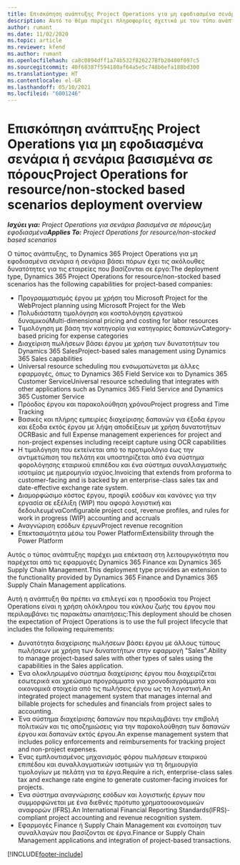 ```yaml
---
title: Επισκόπηση ανάπτυξης Project Operations για μη εφοδιασμένα σενάρια ή σενάρια βασισμένα σε πόρους
description: Αυτό το θέμα παρέχει πληροφορίες σχετικά με τον τύπο ανάπτυξης, το Project Operations για μη εφοδιασμένα σενάρια ή σενάρια βάσει πόρων.
author: rumant
ms.date: 11/02/2020
ms.topic: article
ms.reviewer: kfend
ms.author: rumant
ms.openlocfilehash: ca8c0894dff1a74b532f8262278fb20400f097c5
ms.sourcegitcommit: 40f68387f594180af64a5e5c748b6efa188bd300
ms.translationtype: HT
ms.contentlocale: el-GR
ms.lasthandoff: 05/10/2021
ms.locfileid: "6001246"
---
```

# <a name="project-operations-for-resourcenon-stocked-based-scenarios-deployment-overview"></a><span data-ttu-id="bf5a2-103">Επισκόπηση ανάπτυξης Project Operations για μη εφοδιασμένα σενάρια ή σενάρια βασισμένα σε πόρους</span><span class="sxs-lookup"><span data-stu-id="bf5a2-103">Project Operations for resource/non-stocked based scenarios deployment overview</span></span>

<span data-ttu-id="bf5a2-104">_**Ισχύει για:** Project Operations για σενάρια βασισμένα σε πόρους/μη εφοδιασμένα_</span><span class="sxs-lookup"><span data-stu-id="bf5a2-104">_**Applies To:** Project Operations for resource/non-stocked based scenarios_</span></span>

<span data-ttu-id="bf5a2-105">Ο τύπος ανάπτυξης, το Dynamics 365 Project Operations για μη εφοδιασμένα σενάρια ή σενάρια βάσει πόρων έχει τις ακόλουθες δυνατότητες για τις εταιρείες που βασίζονται σε έργο:</span><span class="sxs-lookup"><span data-stu-id="bf5a2-105">The deployment type, Dynamics 365 Project Operations for resource/non-stocked based scenarios has the following capabilities for project-based companies:</span></span>

- <span data-ttu-id="bf5a2-106">Προγραμματισμός έργου με χρήση του Microsoft Project for the Web</span><span class="sxs-lookup"><span data-stu-id="bf5a2-106">Project planning using Microsoft Project for the Web</span></span>
- <span data-ttu-id="bf5a2-107">Πολυδιάστατη τιμολόγηση και κοστολόγηση εργατικού δυναμικού</span><span class="sxs-lookup"><span data-stu-id="bf5a2-107">Multi-dimensional pricing and costing for labor resources</span></span>
- <span data-ttu-id="bf5a2-108">Τιμολόγηση με βάση την κατηγορία για κατηγορίες δαπανών</span><span class="sxs-lookup"><span data-stu-id="bf5a2-108">Category-based pricing for expense categories</span></span>
- <span data-ttu-id="bf5a2-109">Διαχείριση πωλήσεων βάσει έργου με χρήση των δυνατοτήτων του Dynamics 365 Sales</span><span class="sxs-lookup"><span data-stu-id="bf5a2-109">Project-based sales management using Dynamics 365 Sales capabilities</span></span>
- <span data-ttu-id="bf5a2-110">Universal resource scheduling που ενσωματώνεται με άλλες εφαρμογές, όπως το Dynamics 365 Field Service και το Dynamics 365 Customer Service</span><span class="sxs-lookup"><span data-stu-id="bf5a2-110">Universal resource scheduling that integrates with other applications such as Dynamics 365 Field Service and Dynamics 365 Customer Service</span></span>
- <span data-ttu-id="bf5a2-111">Πρόοδος έργου και παρακολούθηση χρόνου</span><span class="sxs-lookup"><span data-stu-id="bf5a2-111">Project progress and Time Tracking</span></span>
- <span data-ttu-id="bf5a2-112">Βασικές και πλήρης εμπειρίες διαχείρισης δαπανών για έξοδα έργου και έξοδα εκτός έργου με λήψη αποδείξεων με χρήση δυνατοτήτων OCR</span><span class="sxs-lookup"><span data-stu-id="bf5a2-112">Basic and full Expense management experiences for project and non-project expenses including receipt capture using OCR capabilities</span></span>
- <span data-ttu-id="bf5a2-113">Η τιμολόγηση που εκτείνεται από το προτιμολόγιο έως την αντιμετώπιση του πελάτη και υποστηρίζεται από ένα σύστημα φορολόγησης εταιρικού επιπέδου και ένα σύστημα συναλλαγματικής ισοτιμίας με ημερομηνία ισχύος.</span><span class="sxs-lookup"><span data-stu-id="bf5a2-113">Invoicing that extends from proforma to customer-facing and is backed by an enterprise-class sales tax and date-effective exchange rate system.</span></span>
- <span data-ttu-id="bf5a2-114">Διαμορφώσιμο κόστος έργου, προφίλ εσόδων και κανόνες για την εργασία σε εξέλιξη (WIP) που αφορά λογιστική και δεδουλευμένα</span><span class="sxs-lookup"><span data-stu-id="bf5a2-114">Configurable project cost, revenue profiles, and rules for work in progress (WIP) accounting and accruals</span></span>
- <span data-ttu-id="bf5a2-115">Αναγνώριση εσόδων έργων</span><span class="sxs-lookup"><span data-stu-id="bf5a2-115">Project revenue recognition</span></span>
- <span data-ttu-id="bf5a2-116">Επεκτασιμότητα μέσω του Power Platform</span><span class="sxs-lookup"><span data-stu-id="bf5a2-116">Extensibility through the Power Platform</span></span>

<span data-ttu-id="bf5a2-117">Αυτός ο τύπος ανάπτυξης παρέχει μια επέκταση στη λειτουργικότητα που παρέχεται από τις εφαρμογές Dynamics 365 Finance και Dynamics 365 Supply Chain Management.</span><span class="sxs-lookup"><span data-stu-id="bf5a2-117">This deployment type provides an extension to the functionality provided by Dynamics 365 Finance and Dynamics 365 Supply Chain Management applications.</span></span>

<span data-ttu-id="bf5a2-118">Αυτή η ανάπτυξη θα πρέπει να επιλεγεί και η προσδοκία του Project Operations είναι η χρήση ολόκληρου του κύκλου ζωής του έργου που περιλαμβάνει τις παρακάτω απαιτήσεις:</span><span class="sxs-lookup"><span data-stu-id="bf5a2-118">This deployment should be chosen the expectation of Project Operations is to use the full project lifecycle that includes the following requirements:</span></span>

- <span data-ttu-id="bf5a2-119">Δυνατότητα διαχείρισης πωλήσεων βάσει έργου με άλλους τύπους πωλήσεων με χρήση των δυνατοτήτων στην εφαρμογή "Sales".</span><span class="sxs-lookup"><span data-stu-id="bf5a2-119">Ability to manage project-based sales with other types of sales using the capabilities in the Sales application.</span></span>
- <span data-ttu-id="bf5a2-120">Ένα ολοκληρωμένο σύστημα διαχείρισης έργου που διαχειρίζεται εσωτερικά και χρεώσιμα προγράμματα για χρονοδιαγράμματα και οικονομικά στοιχεία από τις πωλήσεις έργου ως τη λογιστική.</span><span class="sxs-lookup"><span data-stu-id="bf5a2-120">An integrated project management system that manages internal and billable projects for schedules and financials from project sales to accounting.</span></span>
- <span data-ttu-id="bf5a2-121">Ένα σύστημα διαχείρισης δαπανών που περιλαμβάνει την επιβολή πολιτικών και τις αποζημιώσεις για την παρακολούθηση των δαπανών έργου και δαπανών εκτός έργου.</span><span class="sxs-lookup"><span data-stu-id="bf5a2-121">An expense management system that includes policy enforcements and reimbursements for tracking project and non-project expenses.</span></span>
- <span data-ttu-id="bf5a2-122">Ένας εμπλουτισμένος μηχανισμός φόρου πωλήσεων εταιρικού επιπέδου και συναλλαγματικών ισοτιμιών για τη δημιουργία τιμολογίων με πελάτη για τα έργα.</span><span class="sxs-lookup"><span data-stu-id="bf5a2-122">Require a rich, enterprise-class sales tax and exchange rate engine to generate customer-facing invoices for projects.</span></span>
- <span data-ttu-id="bf5a2-123">Ένα σύστημα αναγνώρισης εσόδων και λογιστικής έργων που συμμορφώνεται με ένα διεθνές πρότυπο χρηματοοικονομικών αναφορών (IFRS).</span><span class="sxs-lookup"><span data-stu-id="bf5a2-123">An International Financial Reporting Standards(IFRS)-compliant project accounting and revenue recognition system.</span></span>
- <span data-ttu-id="bf5a2-124">Εφαρμογές Finance ή Supply Chain Management και ενοποίηση των συναλλαγών που βασίζονται σε έργα.</span><span class="sxs-lookup"><span data-stu-id="bf5a2-124">Finance or Supply Chain Management applications and integration of project-based transactions.</span></span>


[!INCLUDE[footer-include](../includes/footer-banner.md)]